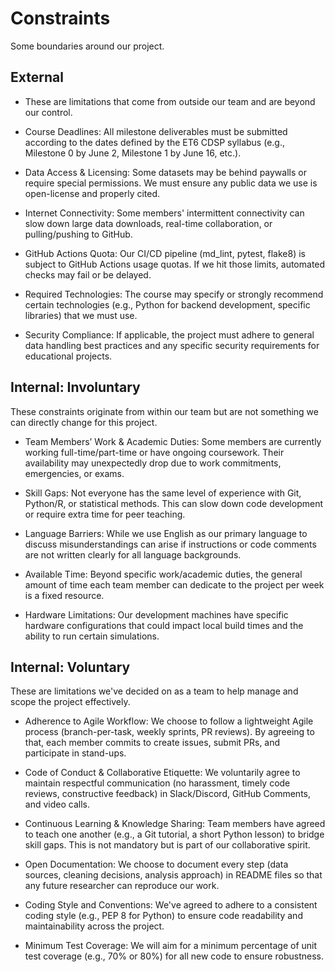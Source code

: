 <!-- this template is for inspiration, feel free to change it however you like! -->

# Constraints

Some boundaries around our project.

## External

* These are limitations that come from outside our team and are beyond our control.

* Course Deadlines: All milestone deliverables must be submitted according to the
  dates defined by the ET6 CDSP syllabus (e.g., Milestone 0 by June 2, Milestone
  1 by June 16, etc.).

* Data Access & Licensing: Some datasets may be behind paywalls or require
  special permissions. We must ensure any public data we use is open-license and
  properly cited.

* Internet Connectivity: Some members' intermittent connectivity can slow down
  large data downloads, real-time collaboration, or pulling/pushing to GitHub.

* GitHub Actions Quota: Our CI/CD pipeline (md_lint, pytest, flake8) is subject
  to GitHub Actions usage quotas. If we hit those limits, automated checks may
  fail or be delayed.

* Required Technologies: The course may specify or strongly recommend certain
  technologies (e.g., Python for backend development, specific libraries) that
  we must use.

* Security Compliance: If applicable, the project must adhere to general data
  handling best practices and any specific security requirements for educational
  projects.

<!--
  constraints coming from the outside that your team has no control over:
  - project deadlines
  - number of unit tests required to pass a code review
  - technologies (sometimes a client will tell you what to use)
  - power or connectivity
  - ...
-->

## Internal: Involuntary

   These constraints originate from within our team but are not something we can
   directly change for this project.

* Team Members’ Work & Academic Duties: Some members are currently working
  full-time/part-time or have ongoing coursework. Their availability may
  unexpectedly drop due to work commitments, emergencies, or exams.

* Skill Gaps: Not everyone has the same level of experience with Git,
  Python/R, or statistical methods. This can slow down code development or
  require extra time for peer teaching.

* Language Barriers: While we use English as our primary language to discuss
  misunderstandings can arise if instructions or code comments are not written
  clearly for all language backgrounds.

* Available Time: Beyond specific work/academic duties, the general amount of
  time each team member can dedicate to the project per week is a fixed resource.

* Hardware Limitations: Our development machines have specific hardware
  configurations that could impact local build times and the ability to
  run certain simulations.

<!--
  constraints that come from within your team, and you have no control over:
  - each of your individual skill levels
  - amount of time available to work on the project
-->

## Internal: Voluntary

   These are limitations we've decided on as a team to help manage and scope the
   project effectively.

* Adherence to Agile Workflow: We choose to follow a lightweight Agile process
  (branch-per-task, weekly sprints, PR reviews). By agreeing to that, each
  member commits to create issues, submit PRs, and participate in stand-ups.

* Code of Conduct & Collaborative Etiquette: We voluntarily agree to maintain
  respectful communication (no harassment, timely code reviews, constructive
  feedback) in Slack/Discord, GitHub Comments, and video calls.

* Continuous Learning & Knowledge Sharing: Team members have agreed to teach one
  another (e.g., a Git tutorial, a short Python lesson) to bridge skill gaps.
  This is not mandatory but is part of our collaborative spirit.

* Open Documentation: We choose to document every step (data sources, cleaning
  decisions, analysis approach) in README files so that any future researcher can
  reproduce our work.

* Coding Style and Conventions: We've agreed to adhere to a consistent coding style
  (e.g., PEP 8 for Python) to ensure code readability and maintainability across
  the project.

* Minimum Test Coverage: We will aim for a minimum percentage of unit test
  coverage (e.g., 70% or 80%) for all new code to ensure robustness.

<!--
  constraints that your team decided on to help scope the project. they may include:
  - coding style & conventions
  - agree on a code review checklist for the project repository
  - the number of hours you want to spend working
  - only using the colors black and white
-->
